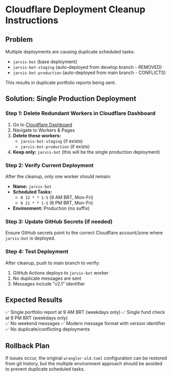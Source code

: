 # Cloudflare Deployment Cleanup Instructions

## Problem
Multiple deployments are causing duplicate scheduled tasks:
- `jarvis-bot` (base deployment)
- `jarvis-bot-staging` (auto-deployed from develop branch - REMOVED)
- `jarvis-bot-production` (auto-deployed from main branch - CONFLICTS)

This results in duplicate portfolio reports being sent.

## Solution: Single Production Deployment

### Step 1: Delete Redundant Workers in Cloudflare Dashboard

1. Go to [Cloudflare Dashboard](https://dash.cloudflare.com)
2. Navigate to Workers & Pages
3. **Delete these workers:**
   - `jarvis-bot-staging` (if exists)
   - `jarvis-bot-production` (if exists)
4. **Keep only:** `jarvis-bot` (this will be the single production deployment)

### Step 2: Verify Current Deployment

After the cleanup, only one worker should remain:
- **Name:** `jarvis-bot`
- **Scheduled Tasks:** 
  - `0 12 * * 1-5` (9 AM BRT, Mon-Fri)
  - `0 21 * * 1-5` (6 PM BRT, Mon-Fri)
- **Environment:** Production (no suffix)

### Step 3: Update GitHub Secrets (if needed)

Ensure GitHub secrets point to the correct Cloudflare account/zone where `jarvis-bot` is deployed.

### Step 4: Test Deployment

After cleanup, push to main branch to verify:
1. GitHub Actions deploys to `jarvis-bot` worker
2. No duplicate messages are sent
3. Messages include "v2.1" identifier

## Expected Results

✅ Single portfolio report at 9 AM BRT (weekdays only)
✅ Single fund check at 6 PM BRT (weekdays only)  
✅ No weekend messages
✅ Modern message format with version identifier
✅ No duplicate/conflicting deployments

## Rollback Plan

If issues occur, the original `wrangler-old.toml` configuration can be restored from git history, but the multiple environment approach should be avoided to prevent duplicate scheduled tasks.